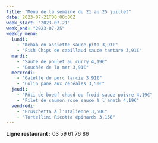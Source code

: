 ```yaml
---
title: "Menu de la semaine du 21 au 25 juillet"
date: 2023-07-21T00:00:00Z
week_start: "2023-07-21"
week_end: "2023-07-25"
weekly_menu:
  lundi:
    - "Kebab en assiette sauce pita 3,91€"
    - "Fish Chips de cabillaud sauce tartare 3,91€"
  mardi:
    - "Sauté de poulet au curry 4,19€"
    - "Bouchée de la mer 3,91€"
  mercredi:
    - "Galette de porc farcie 3,91€"
    - "Colin pané aux céréales 3,50€"
  jeudi:
    - "Rôti de boeuf chaud ou froid sauce poivre 4,19€"
    - "Filet de saumon rose sauce à l'aneth 4,19€"
  vendredi:
    - "Bruschetta à l'Italienne 3,50€"
    - "Tortellini Ricotta épinards 3,15€"
---
```


**Ligne restaurant :** 03 59 61 76 86  